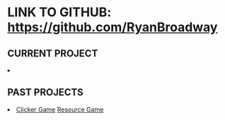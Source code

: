 # LINK TO GITHUB: https://github.com/RyanBroadway

## CURRENT PROJECT

<li>
    
</li>
 
 
## PAST PROJECTS

<li>
    <a href="/Portfolio/Clicker">Clicker Game</a>
    <a href=></a>
    <a href="/Portfolio/Collage_FMP">Resource Game</a>
</li>




